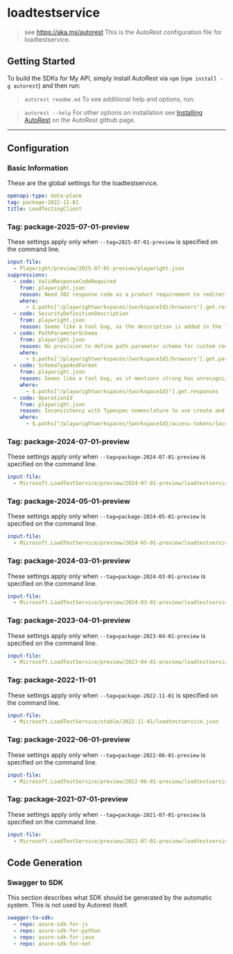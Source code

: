 # loadtestservice

> see https://aka.ms/autorest
This is the AutoRest configuration file for loadtestservice.

## Getting Started

To build the SDKs for My API, simply install AutoRest via `npm` (`npm install -g autorest`) and then run:

> `autorest readme.md`
To see additional help and options, run:

> `autorest --help`
For other options on installation see [Installing AutoRest](https://aka.ms/autorest/install) on the AutoRest github page.

---

## Configuration

### Basic Information

These are the global settings for the loadtestservice.

```yaml
openapi-type: data-plane
tag: package-2022-11-01
title: LoadTestingClient
```

### Tag: package-2025-07-01-preview
These settings apply only when `--tag=2025-07-01-preview` is specified on the command line.

```yaml $(tag) == 'package-2025-07-01-preview'
input-file:
  - Playwright/preview/2025-07-01-preview/playwright.json
suppressions:
  - code: ValidResponseCodeRequired
    from: playwright.json
    reason: Need 302 response code as a product requirement to redirect the client for script execution on remote browsers provided by the service.
    where:
      - $.paths["/playwrightworkspaces/{workspaceId}/browsers"].get.responses
  - code: SecurityDefinitionDescription
    from: playwright.json
    reason: Seems like a tool bug, as the description is added in the TypeSpec already.
  - code: PathParameterSchema
    from: playwright.json
    reason: No provision to define path parameter schema for custom routes of rpc operations in Typespec.
    where:
      - $.paths["/playwrightworkspaces/{workspaceId}/browsers"].get.parameters[1]
  - code: SchemaTypeAndFormat
    from: playwright.json
    reason: Seems like a tool bug, as it mentions string has unrecognized format: arm-id generated by TypeSpec.
    where:
      - $.paths["/playwrightworkspaces/{workspaceId}"].get.responses
  - code: OperationId
    from: playwright.json
    reason: Inconsistency with Typespec nomenclature to use create and replace for put while update is used for patch api.
    where:
      - $.paths["/playwrightworkspaces/{workspaceId}/access-tokens/{accessTokenId}"].put.operationId
```

### Tag: package-2024-07-01-preview

These settings apply only when `--tag=package-2024-07-01-preview` is specified on the command line.

```yaml $(tag) == 'package-2024-07-01-preview'
input-file:
  - Microsoft.LoadTestService/preview/2024-07-01-preview/loadtestservice.json
```

### Tag: package-2024-05-01-preview

These settings apply only when `--tag=package-2024-05-01-preview` is specified on the command line.

```yaml $(tag) == 'package-2024-05-01-preview'
input-file:
  - Microsoft.LoadTestService/preview/2024-05-01-preview/loadtestservice.json
```


### Tag: package-2024-03-01-preview

These settings apply only when `--tag=package-2024-03-01-preview` is specified on the command line.

```yaml $(tag) == 'package-2024-03-01-preview'
input-file:
  - Microsoft.LoadTestService/preview/2024-03-01-preview/loadtestservice.json
```

### Tag: package-2023-04-01-preview

These settings apply only when `--tag=package-2023-04-01-preview` is specified on the command line.

```yaml $(tag) == 'package-2023-04-01-preview'
input-file:
  - Microsoft.LoadTestService/preview/2023-04-01-preview/loadtestservice.json
```

### Tag: package-2022-11-01

These settings apply only when `--tag=package-2022-11-01` is specified on the command line.

```yaml $(tag) == 'package-2022-11-01'
input-file:
  - Microsoft.LoadTestService/stable/2022-11-01/loadtestservice.json
```

### Tag: package-2022-06-01-preview

These settings apply only when `--tag=package-2022-06-01-preview` is specified on the command line.

```yaml $(tag) == 'package-2022-06-01-preview'
input-file:
  - Microsoft.LoadTestService/preview/2022-06-01-preview/loadtestservice.json
```

### Tag: package-2021-07-01-preview

These settings apply only when `--tag=package-2021-07-01-preview` is specified on the command line.

```yaml $(tag) == 'package-2021-07-01-preview'
input-file:
  - Microsoft.LoadTestService/preview/2021-07-01-preview/loadtestservice.json
```

## Code Generation

### Swagger to SDK

This section describes what SDK should be generated by the automatic system.
This is not used by Autorest itself.

```yaml $(swagger-to-sdk)
swagger-to-sdk:
  - repo: azure-sdk-for-js
  - repo: azure-sdk-for-python
  - repo: azure-sdk-for-java
  - repo: azure-sdk-for-net
```
